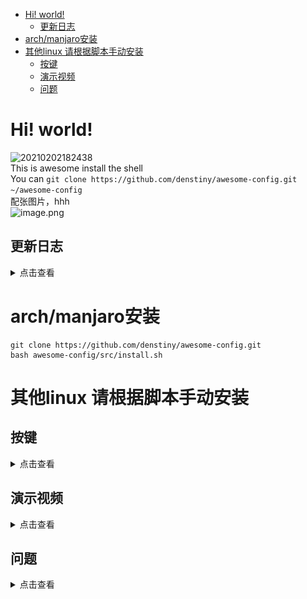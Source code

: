 
<!-- vim-markdown-toc GFM -->

* [Hi! world!](#hi-world)
	* [更新日志  <br>](#更新日志--br)
* [arch/manjaro安装](#archmanjaro安装)
* [其他linux 请根据脚本手动安装](#其他linux-请根据脚本手动安装)
	* [按键](#按键)
	* [演示视频](#演示视频)
	* [问题](#问题)

<!-- vim-markdown-toc -->
# Hi! world!
![20210202182438](https://i.loli.net/2021/02/02/xhn2mbcwyZLsp9N.png)  
This is awesome install the shell       
You can 
`git clone https://github.com/denstiny/awesome-config.git ~/awesome-config`      
配张图片，hhh       
![image.png](https://i.loli.net/2021/01/27/QU7fliy6MTdtWIm.png)

## 更新日志  <br>  
<details>
<summary>点击查看</summary>

* 2021 1-26
	* 删除仓库垃圾文件
	* 取消使用 `compton` 
	* 使用`picom` 窗口渲染
	* 添加 `picom` 配置文件 
	* `src/install.sh` 自动安装脚本
	安装方picom
	```shell
	 > yay -S picom-jonaburg-git
	```
	> 渲染演示
	![sjT1sI.gif](https://s3.ax1x.com/2021/01/26/sjT1sI.gif)
* 2021 1-25  
	* 不使用任何依赖添加窗口圆角
	* 改变窗口习惯
	* 改变窗口间隔
	* 使用窗口背景模糊特效 <u><font size=1>克隆[compton](https://github.com/denstiny/compton)</font></u>
	* 添加运行compton脚本，自动切换壁纸, 请在家目录创建一个Imager文件夹存储壁纸
	> 演示
	![sOMicQ.png](https://s3.ax1x.com/2021/01/25/sOMicQ.png)

</details>

# arch/manjaro安装
```
git clone https://github.com/denstiny/awesome-config.git 
bash awesome-config/src/install.sh
```
# 其他linux 请根据脚本手动安装
## 按键

<details>
<summary>点击查看</summary>

|键位|效果|注释|
|:-|:-:|:-:|
|`mod f`|全屏|
|`mod a`|向左放大窗口
|`mod d`| 向右放大窗口
|`mod l`| 锁屏幕
| `mod enter`|新建终端|在rc.lua文件中找到`terminal`更改默认终端
| `mod Shift q`| 杀死当前窗口
| `mod Shift r`| 重启awesome
| `mod span` | 切换当前窗口浮动| 再次按会切换平铺状态
| `mod t`|将浮动窗口设置最上层
| `mod Shift [1...9]`|将当前窗口移动到其他工作区
| `mod [1...9]`| 切换工作区
| `mod tab`| 快速切换窗口
| `mod j`|切换上一个窗口
| `mod k`| 切换下一个窗口
| `mod J`|和上一个窗口交换位置
| `mod K`|和下一个窗口交换位置
| `mod Shift →↑↓←`|移动浮动窗口
| `mod Alt →↑↓←`|放大浮动窗口
| `mod Shift Alt →↑↓←`|缩小浮动窗口
| `mod w`| 打开菜单
| `mod s`| 显示键位
| `mod o`| 打开文件或者运行bash命令
| `mod r`|运行bash命令|已经删除
| `mod n`| 隐藏当前窗口
| `mod Ctrl n`| 显示隐藏的窗口
| `mod Shift span`| 切换布局
| `mod Shift e`| 退出awesome
| `mod m`| 最大化显示窗口

</details>

## 演示视频
<details>

<summary>点击查看</summary>
 <a href="https://www.bilibili.com/video/BV1Xy4y1H7oG?p=1&share_medium=android&share_plat=android&share_source=QQ&share_tag=s_i&timestamp=1611724661&unique_k=pnrOc9">  <span>  <img border="0" src="./src/a.png" height="500" width="100%"/>
  </a>

</details>

## 问题

<details>
<summary>点击查看</summary>

<font size=2><b>1. picom安装失败，检查是否拥有下面的相关依赖，然后运行下面的命令</b></font>  
<details>
<summary>点击查看</summary>
> <font size=3><b>依赖</b></font>  

假设 你 已经 有 所有 的 通常 构建 工具 安装 (e.g. gcc, python, meson, ninja, etc.), 你 仍然 需要:
- libx11  
- libx11-xcb  
- libXext  
- xproto  
- xcb  
- xcb-damage  
- xcb-xfixes  
- xcb-shape  
- xcb-renderutil  
- xcb-render  
- xcb-randr  
- xcb-composite  
- xcb-image  
- xcb-present  
- xcb-xinerama 
- xcb-glx  
- pixman  
- libdbus (optional, disable with the -Ddbus=false meson configure flag)  
- libconfig (optional, disable with the -Dconfig_file=false meson configure flag)  
- libGL (optional, disable with the -Dopengl=false meson configure flag)  
- libpcre (optional, disable with the -Dregex=false meson configure flag)  
- libev  
- uthash  

```sh
yay -S picom-jonaburg-git
```

</details>
<font size=1><b>2. 无法使用qv2ray等翻墙工具,是的这是所有的窗口管理器的通病，但这不是bug，窗口管理器无法像桌面管理器一样拥有集成环境，他只是帮助你管理窗口,当然你可以在kde里面使用awesome窗口管理器以解决这个问题</b></font>    
<br>
<font size=1><b>3. 为什么我无法打开终端,oh，这不能怪我，因为我使用的是st终端，所以 `rc.lua` 默认设置为st终端,如果你是运行的脚本安装aweosme配置，你可以使用 win+o 启动 alacritty终端，然后修改 ~/.config/awesome/rc.lua 文件中的 terminal 参数  </b></font>  
<br>
<font size=1><b>4. 为什么我运行了脚本安装,会多了alacritty终端等一些其他用不上的程序 ,因为这个是我自己用的脚本，我希望他能帮我自动完成安装我所需要的程序</b></font>  

</details>

